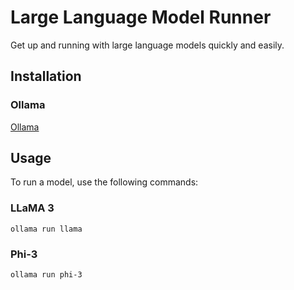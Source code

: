 # Large Language Model Runner

Get up and running with large language models quickly and easily.

## Installation
### Ollama
[Ollama](https://github.com/ollama/ollama/blob/main/README.md)


## Usage
To run a model, use the following commands:
### LLaMA 3
```
ollama run llama
```
### Phi-3
```
ollama run phi-3
```
